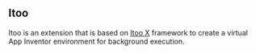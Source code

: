 ## Itoo

Itoo is an extension that is based on [Itoo X](https://github.com/theItoO/itoo-x) framework
to create a virtual App Inventor environment for background execution.